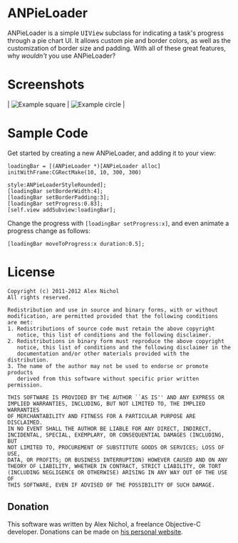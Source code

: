 ANPieLoader
===========

ANPieLoader is a simple <tt>UIView</tt> subclass for indicating a task's progress through a pie chart UI. It allows custom pie and border colors, as well as the customization of border size and padding. With all of these great features, why *wouldn't* you use ANPieLoader?

Screenshots
===========

| ![Example square](https://github.com/unixpickle/ANPieLoader/raw/master/square.png) | ![Example circle](https://github.com/unixpickle/ANPieLoader/raw/master/circle.png) |

Sample Code
===========

Get started by creating a new ANPieLoader, and adding it to your view:

	loadingBar = [(ANPieLoader *)[ANPieLoader alloc] initWithFrame:CGRectMake(10, 10, 300, 300)
	                                                         style:ANPieLoaderStyleRounded];
	[loadingBar setBorderWidth:4];
	[loadingBar setBorderPadding:3];
	[loadingBar setProgress:0.83];
	[self.view addSubview:loadingBar];

Change the progress with ```[loadingBar setProgress:x]```, and even animate a progress change as follows:

	[loadingBar moveToProgress:x duration:0.5];

License
=======

	Copyright (c) 2011-2012 Alex Nichol
	All rights reserved.

	Redistribution and use in source and binary forms, with or without
	modification, are permitted provided that the following conditions
	are met:
	1. Redistributions of source code must retain the above copyright
	   notice, this list of conditions and the following disclaimer.
	2. Redistributions in binary form must reproduce the above copyright
	   notice, this list of conditions and the following disclaimer in the
	   documentation and/or other materials provided with the distribution.
	3. The name of the author may not be used to endorse or promote products
	   derived from this software without specific prior written permission.

	THIS SOFTWARE IS PROVIDED BY THE AUTHOR ``AS IS'' AND ANY EXPRESS OR
	IMPLIED WARRANTIES, INCLUDING, BUT NOT LIMITED TO, THE IMPLIED WARRANTIES
	OF MERCHANTABILITY AND FITNESS FOR A PARTICULAR PURPOSE ARE DISCLAIMED.
	IN NO EVENT SHALL THE AUTHOR BE LIABLE FOR ANY DIRECT, INDIRECT,
	INCIDENTAL, SPECIAL, EXEMPLARY, OR CONSEQUENTIAL DAMAGES (INCLUDING, BUT
	NOT LIMITED TO, PROCUREMENT OF SUBSTITUTE GOODS OR SERVICES; LOSS OF USE,
	DATA, OR PROFITS; OR BUSINESS INTERRUPTION) HOWEVER CAUSED AND ON ANY
	THEORY OF LIABILITY, WHETHER IN CONTRACT, STRICT LIABILITY, OR TORT
	(INCLUDING NEGLIGENCE OR OTHERWISE) ARISING IN ANY WAY OUT OF THE USE OF
	THIS SOFTWARE, EVEN IF ADVISED OF THE POSSIBILITY OF SUCH DAMAGE.

Donation
--------

This software was written by Alex Nichol, a freelance Objective-C developer. Donations can be made on [his personal website](http://aqnichol.com/new/donate.php).
